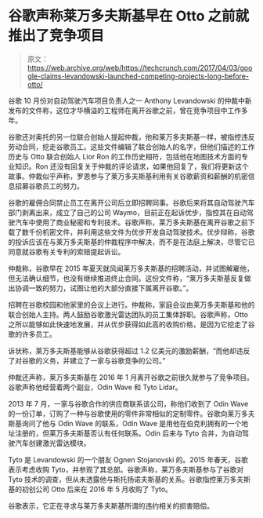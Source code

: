 # 谷歌声称莱万多夫斯基早在 Otto  之前就推出了竞争项目

> 原文：<https://web.archive.org/web/https://techcrunch.com/2017/04/03/google-claims-levandowski-launched-competing-projects-long-before-otto/>

谷歌 10 月份对自动驾驶汽车项目负责人之一 Anthony Levandowski 的仲裁中新发布的文件称，这位才华横溢的工程师在离开谷歌之前，曾在竞争项目中工作多年。

谷歌还对奥托的另一位联合创始人提起仲裁，他和莱万多夫斯基一样，被指控违反劳动合同，挖走谷歌员工。这些文件编辑了联合创始人的名字，但他们描述的工作历史与 Otto 联合创始人 Lior Ron 的工作历史相符，包括他在地图技术方面的专业知识。Ron 还没有回复关于仲裁的评论请求，如果他回复了，我们将更新这个故事。仲裁似乎声称，罗恩参与了莱万多夫斯基利用有关谷歌薪资和薪酬的机密信息招募谷歌员工的努力。

谷歌的雇佣合同禁止员工在离开公司后立即招聘同事。谷歌后来将其自动驾驶汽车部门剥离出来，成立了自己的公司 Waymo，目前正在起诉优步，指控其在自动驾驶汽车中使用了商业秘密和专利技术。谷歌声称，莱万多夫斯基在离开谷歌之前下载了数千份机密文件，并利用这些文件为优步开发自动驾驶技术。优步辩称，谷歌的投诉应该在与莱万多夫斯基的仲裁程序中解决，而不是在法庭上解决，尽管它已同意就谷歌有关专利的索赔提起诉讼。

仲裁称，谷歌早在 2015 年夏天就风闻莱万多夫斯基的招聘活动，并试图解雇他，但无法确认细节，也没有继续推进终止合同。这份文件称，“莱万多夫斯基反复做出协调一致的努力，试图让他的大部分直接下属离开谷歌。”。

招聘在谷歌校园和他家里的会议上进行。仲裁称，家庭会议由莱万多夫斯基和他的联合创始人主持。两人鼓励谷歌激光雷达团队的员工集体辞职。谷歌声称，Otto 之所以能够如此快速地发展，并从优步获得如此高的收购价格，是因为它挖走了谷歌的许多员工。

诉状称，莱万多夫斯基能够从谷歌获得超过 1.2 亿美元的激励薪酬，“而他却违反了对谷歌的义务，并建立了一家与谷歌竞争的公司。”

仲裁还声称，莱万多夫斯基在 2016 年 1 月离开谷歌之前很久就参与了竞争项目。谷歌声称他经营着两个副业，Odin Wave 和 Tyto Lidar。

2013 年 7 月，一家与谷歌合作的供应商联系该公司，称他们收到了 Odin Wave 的一份订单，订购了一种与谷歌使用的零件非常相似的定制零件。谷歌向莱万多夫斯基询问了他与 Odin Wave 的联系，Odin Wave 是用他在伯克利拥有的一个地址注册的，但莱万多夫斯基否认有任何联系。Odin 后来与 Tyto 合并，为自动驾驶汽车创建激光雷达模块。

Tyto 是 Levandowski 的一个朋友 Ognen Stojanovski 的。2015 年春天，谷歌表示考虑收购 Tyto，并参观了其总部。谷歌声称，莱万多夫斯基参与了谷歌对 Tyto 技术的调查，但从未透露他与斯托扬诺夫斯基的关系。谷歌指控莱万多夫斯基的初创公司 Otto 后来在 2016 年 5 月收购了 Tyto。

谷歌表示，它正在寻求与莱万多夫斯基所谓的违约相关的损害赔偿。